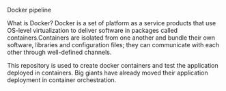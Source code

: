 Docker pipeline

What is Docker?
Docker is a set of platform as a service products that use OS-level virtualization to deliver software in packages called containers.Containers are isolated from one another and bundle their own software, libraries and configuration files; they can communicate with each other through well-defined channels.

This repository is used to create docker containers and test the application deployed in containers. Big giants have already moved their application deployment in container orchestration.
